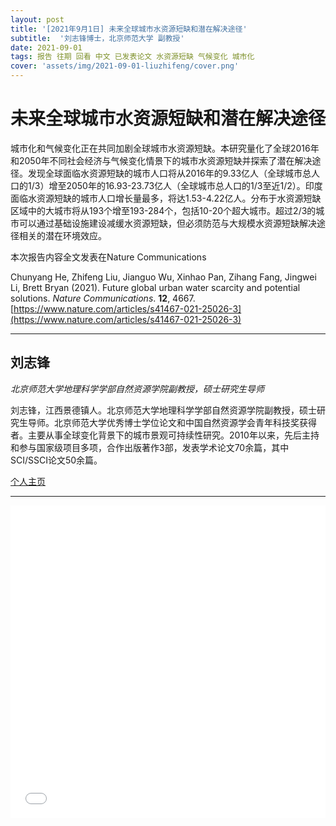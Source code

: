 ```yaml
---
layout: post
title: '[2021年9月1日] 未来全球城市水资源短缺和潜在解决途径'
subtitle:  '刘志锋博士，北京师范大学 副教授'
date: 2021-09-01
tags: 报告 往期 回看 中文 已发表论文 水资源短缺 气候变化 城市化
cover: 'assets/img/2021-09-01-liuzhifeng/cover.png'
---
```


# 未来全球城市水资源短缺和潜在解决途径

城市化和气候变化正在共同加剧全球城市水资源短缺。本研究量化了全球2016年和2050年不同社会经济与气候变化情景下的城市水资源短缺并探索了潜在解决途径。发现全球面临水资源短缺的城市人口将从2016年的9.33亿人（全球城市总人口的1/3）增至2050年的16.93-23.73亿人（全球城市总人口的1/3至近1/2）。印度面临水资源短缺的城市人口增长量最多，将达1.53-4.22亿人。分布于水资源短缺区域中的大城市将从193个增至193-284个，包括10-20个超大城市。超过2/3的城市可以通过基础设施建设减缓水资源短缺，但必须防范与大规模水资源短缺解决途径相关的潜在环境效应。

本次报告内容全文发表在Nature Communications

Chunyang He, Zhifeng Liu, Jianguo Wu, Xinhao Pan, Zihang Fang, Jingwei Li, Brett Bryan (2021). Future global urban water scarcity and potential solutions. *Nature Communications*. **12**, 4667. [https://www.nature.com/articles/s41467-021-25026-3](https://www.nature.com/articles/s41467-021-25026-3)


----------

## 刘志锋

*北京师范大学地理科学学部自然资源学院副教授，硕士研究生导师*

刘志锋，江西景德镇人。北京师范大学地理科学学部自然资源学院副教授，硕士研究生导师。北京师范大学优秀博士学位论文和中国自然资源学会青年科技奖获得者。主要从事全球变化背景下的城市景观可持续性研究。2010年以来，先后主持和参与国家级项目多项，合作出版著作3部，发表学术论文70余篇，其中SCI/SSCI论文50余篇。

[个人主页](https://geot.bnu.edu.cn/Public/htm/news/5/243.html)

-----------

<iframe style="width: 100%;height: 500px;" src="//player.bilibili.com/player.html?aid=420524237&bvid=BV1u341127EK&cid=408846578&page=1" scrolling="no" border="0" frameborder="no" framespacing="0" allowfullscreen="true"> </iframe>